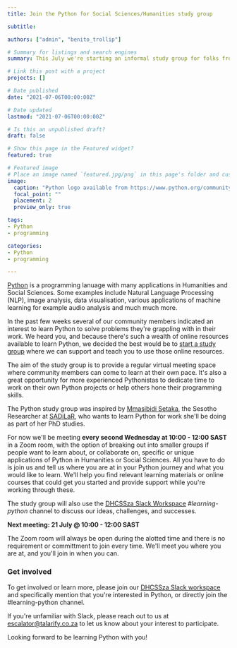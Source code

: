 ```yaml
---
title: Join the Python for Social Sciences/Humanities study group

subtitle: 

authors: ["admin", "benito_trollip"]

# Summary for listings and search engines
summary: This July we're starting an informal study group for folks from Humanities or Social Sciences who want to learn Python or want to enhance their Python skills. Read more and join us!

# Link this post with a project
projects: []

# Date published
date: "2021-07-06T00:00:00Z"

# Date updated
lastmod: "2021-07-06T00:00:00Z"

# Is this an unpublished draft?
draft: false

# Show this page in the Featured widget?
featured: true

# Featured image
# Place an image named `featured.jpg/png` in this page's folder and customize its options here.
image:
  caption: "Python logo available from https://www.python.org/community/logos/"
  focal_point: ""
  placement: 2
  preview_only: true

tags:
- Python
- programming

categories:
- Python
- programming

---
```


[Python](https://www.python.org/) is a programming lanuage with many applications in Humanities and Social Sciences. Some examples include Natural Language Processing (NLP), image analysis, data visualisation, various applications of machine learning for example audio analysis and much much more.

In the past few weeks several of our community members indicated an interest to learn Python to solve problems they're grappling with in their work. We heard you, and because there's such a wealth of online resources available to learn Python, we decided the best would be to [start a study group](#get-involved) where we can support and teach you to use those online resources.

The aim of the study group is to provide a regular virtual meeting space where community members can come to learn at their own pace. It's also a great opportunity for more experienced Pythonistas to dedicate time to work on their own Python projects or help others hone their programming skills. 

The Python study group was inspired by [Mmasibidi Setaka](https://www.sadilar.org/index.php/en/9-about/65-researcher-sesotho), the Sesotho Researcher at [SADiLaR](https://sadilar.org), who wants to learn Python for work she'll be doing as part of her PhD studies. 

For now we'll be meeting **every second Wednesday at 10:00 - 12:00 SAST** in a Zoom room, with the option of breaking out into smaller groups if people want to learn about, or collaborate on, specific or unique applications of Python in Humanities or Social Sciences. All you have to do is join us and tell us where you are at in your Python journey and what you would like to learn. We'll help you find relevant learning materials or online courses that could get you started and provide support while you're working through these. 

The study group will also use the [DHCSSza Slack Workspace](https://escalator.sadilar.org/post/connect-with-the-community/) *#learning-python* channel to discuss our ideas, challenges, and successes.

**Next meeting: 21 July @ 10:00 - 12:00 SAST**

The Zoom room will always be open during the alotted time and there is no requirement or committment to join every time. We'll meet you where you are at, and you'll join in when you can.

### Get involved

To get involved or learn more, please join our [DHCSSza Slack workspace](https://escalator.sadilar.org/post/connect-with-the-community/) and specifically mention that you're interested in Python, or directly join the #learning-python channel.

If you're unfamiliar with Slack, please reach out to us at [escalator@talarify.co.za](mailto:escalator@talarify.co.za) to let us know about your interest to participate.

Looking forward to be learning Python with you!





